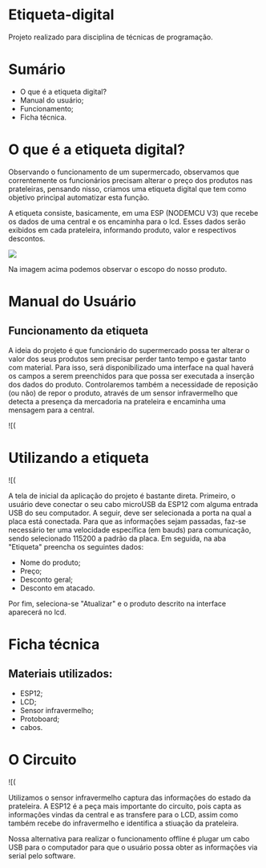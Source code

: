 # Etiqueta-digital
Projeto realizado para disciplina de técnicas de programação.

# Sumário

- O que é a etiqueta digital?
- Manual do usuário;
- Funcionamento;
- Ficha técnica.

# O que é a etiqueta digital?
Observando o funcionamento de um supermercado, observamos que correntemente os funcionários precisam alterar o preço dos produtos nas prateleiras, pensando nisso, criamos uma etiqueta digital que tem como objetivo principal automatizar esta função.

A etiqueta consiste, basicamente, em uma ESP (NODEMCU V3) que recebe os dados de uma central e os encaminha para o lcd. Esses dados serão exibidos em cada prateleira, informando produto, valor e respectivos descontos.

![](imagens/etiqueta.JPG)

Na imagem acima podemos observar o escopo do nosso produto.

# Manual do Usuário

## Funcionamento da etiqueta
A ideia do projeto é que funcionário do supermercado possa ter alterar o valor dos seus produtos sem precisar perder tanto tempo e gastar tanto com material. Para isso, será disponibilizado uma interface na qual haverá os campos a serem preenchidos para que possa ser executada a inserção dos dados do produto. Controlaremos também a necessidade de reposição (ou não) de repor o produto, através de um sensor infravermelho que detecta a presença da mercadoria na prateleira e encaminha uma mensagem para a central.

![(

# Utilizando a etiqueta

![(

A tela de inicial da aplicação do projeto é bastante direta. Primeiro, o usuário deve conectar o seu cabo microUSB da ESP12 com alguma entrada USB do seu computador. A seguir, deve ser selecionada a porta na qual a placa está conectada. Para que as informações sejam passadas, faz-se necessário ter uma velocidade específica (em bauds) para comunicação, sendo selecionado 115200 a padrão da placa. Em seguida, na aba "Etiqueta" preencha os seguintes dados:

- Nome do produto;
- Preço;
- Desconto geral;
- Desconto em atacado.

Por fim, seleciona-se "Atualizar" e o produto descrito na interface aparecerá no lcd.

# Ficha técnica
## Materiais utilizados:
- ESP12;
- LCD;
- Sensor infravermelho;
- Protoboard;
- cabos.

# O Circuito

![(

Utilizamos o sensor infravermelho captura das informações do estado da prateleira. A ESP12 é a peça mais importante do circuito, pois capta as informações vindas da central e as transfere para o LCD, assim como também recebe do infravermelho e identifica a stiuação da prateleira.

 Nossa alternativa para realizar o funcionamento offline é plugar um cabo USB para o computador para que o usuário possa obter as informações via serial pelo software.
 
 


